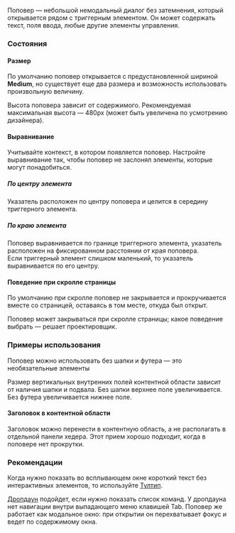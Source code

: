 Поповер — небольшой немодальный диалог без затемнения, который открывается рядом с триггерным элементом. Он может содержать текст, поля ввода, любые другие элементы управления.

<!-- example(popover-common) -->

### Состояния

#### Размер

По умолчанию поповер открывается с предустановленной шириной <b>Medium</b>, но существует еще два размера и возможность использовать произвольную величину.

<!-- example(popover-width) -->

Высота поповера зависит от содержимого. Рекомендуемая максимальная высота — 480px (может быть увеличена по усмотрению дизайнера).

<!-- example(popover-height) -->

#### Выравнивание

Учитывайте контекст, в котором появляется поповер. Настройте выравнивание так, чтобы поповер не заслонял элементы, которые могут понадобиться.

##### По центру элемента

Указатель расположен по центру поповера и целится в середину триггерного элемента.

<!-- example(popover-placement-center) -->

##### По краю элемента

Поповер выравнивается по границе триггерного элемента, указатель расположен на фиксированном расстоянии от края поповера. Если триггерный элемент слишком маленький, то указатель выравнивается по его центру.

<!-- example(popover-placement-edges) -->

#### Поведение при скролле страницы

По умолчанию при скролле поповер не закрывается и прокручивается вместе со страницей, оставаясь в том месте, откуда был открыт.

Поповер может закрываться при скролле страницы; какое поведение выбрать — решает проектировщик.

<!-- example(popover-scroll) -->

### Примеры использования

Поповер можно использовать без шапки и футера — это необязательные элементы

Размер вертикальных внутренних полей контентной области зависит от наличия шапки и подвала. Без шапки верхнее поле увеличивается. Без футера увеличивается нижнее поле.

<!-- example(popover-header) -->

#### Заголовок в контентной области

Заголовок можно перенести в контентную область, а не располагать в отдельной панели хедера. Этот прием хорошо подходит, когда в поповере нет прокрутки.

<!-- example(popover-content) -->

[//]: # (#### Кнопка «Закрыть» в правом углу)

[//]: # ()
[//]: # (Кнопку «Закрыть» можно расположить в хедере или в правом верхнем углу, когда панели хедера нет. Это способ избавиться от футера с единственной кнопкой «Закрыть».)

[//]: # ()
[//]: # (<!-- example&#40;popover-close&#41; -->)

### Рекомендации

Когда нужно показать во всплывающем окне короткий текст без интерактивных элементов, то используйте [Тултип](/components/tooltip).

[Дропдаун](/components/dropdown) подойдет, если нужно показать список команд. У дропдауна нет навигации внутри выпадающего меню клавишей Tab. Поповер же работает как модальное окно: при открытии он перехватывает фокус и ведет по содержимому окна.
